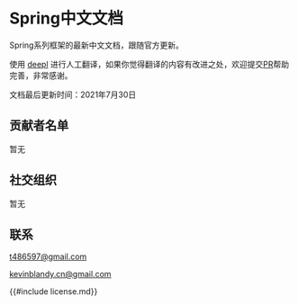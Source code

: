 # Spring中文文档

Spring系列框架的最新中文文档，跟随官方更新。

使用 [deepl](https://www.deepl.com/translator) 进行人工翻译，如果你觉得翻译的内容有改进之处，欢迎提交[PR](https://github.com/KevinBlandy/springcloud-document)帮助完善，非常感谢。

文档最后更新时间：2021年7月30日

## 贡献者名单

暂无

## 社交组织

暂无

## 联系

t486597@gmail.com

kevinblandy.cn@gmail.com

{{#include license.md}}
